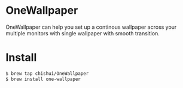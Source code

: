 OneWallpaper
==============================
OneWallpaper can help you set up a continous wallpaper across your multiple monitors with single wallpaper with smooth transition.

# Install
```bash
$ brew tap chishui/OneWallpaper
$ brew install one-wallpaper
```
